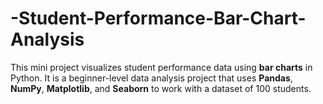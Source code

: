 # -Student-Performance-Bar-Chart-Analysis
This mini project visualizes student performance data using **bar charts** in Python. It is a beginner-level data analysis project that uses **Pandas**, **NumPy**, **Matplotlib**, and **Seaborn** to work with a dataset of 100 students.
